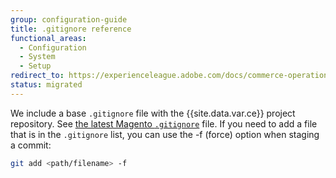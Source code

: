 ```yaml
---
group: configuration-guide
title: .gitignore reference
functional_areas:
  - Configuration
  - System
  - Setup
redirect_to: https://experienceleague.adobe.com/docs/commerce-operations/configuration-guide/files/config-reference-gitignore.html
status: migrated
---
```


We include a base `.gitignore` file with the {{site.data.var.ce}} project repository. See [the latest Magento `.gitignore`](https://raw.githubusercontent.com/magento/magento2/2.4/.gitignore) file. If you need to add a file that is in the `.gitignore` list, you can use the -f (force) option when staging a commit:

```bash
git add <path/filename> -f
```